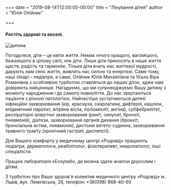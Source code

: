 +++
date = "2019-08-14T12:00:00-00:00"
title = "Лікування дітей"
author = "Юлія Олійник"

+++

#### Ростіть здорові та веселі.

![дитина](/images/dytyna.jpg)

Погодьтеся, діти – це квіти життя. Немає нічого кращого, вагомішого, бажанішого в цілому світі, ніж діти. Лише діти приносять в наше життя щастя, радість та гармонію. Тільки діти вчать нас життєвої мудрості, дарують нам сенс життя, живлять нас силою та енергією. Саме тому, наші лікарі – педіатри, а саме, Олійник Юлія Михайлівна та Уська Віра Романівна з особливою турботою ставляться до наших діток, адже нам довіряють найцінніше. Нагадуємо, що ми супроводжуємо Вашу дитину з моменту народження і до самого повноліття. До нас звертаються пацієнти з різною патологією. Найчастіше зустрічаються дитячі інфекційні захворювання (кір, краснуха, скарлатина, дифтерія, кашлюк, епідемічний паротит, вітряна віспа, поліомієліт, ангіна), субфебрилітет, респіраторні алергічні захворювання (риніт, синусит, бронхіт, пневмонія), діатези, захворювання органів дихання (бронхіт, бронхіальна астма, пневмонія), дистонія вегето-судинна, захворювання травного тракту (хронічний гастрит, диспепсії). 

Для Вашого комфорту у медичному центрі «Родовід» працюють педіатри, дерматологи, реабілітолог, фізіотерапевт, невропатолог, інші спеціалісти.

Працює лабораторія «Ескулаб», де можна здати аналізи дорослим і дітям.

З турботою про Ваше здоров'я колектив медичного центру «Родовід» м. Львів, вул. Лемківська, 26,  телефон: +38(098) 868-40-60
